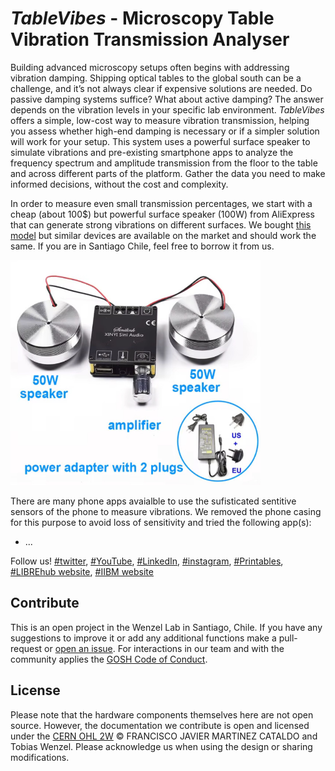 # *TableVibes* - Microscopy Table Vibration Transmission Analyser

Building advanced microscopy setups often begins with addressing vibration damping. Shipping optical tables to the global south can be a challenge, and it’s not always clear if expensive solutions are needed. Do passive damping systems suffice? What about active damping? The answer depends on the vibration levels in your specific lab environment. *TableVibes* offers a simple, low-cost way to measure vibration transmission, helping you assess whether high-end damping is necessary or if a simpler solution will work for your setup. This system uses a powerful surface speaker to simulate vibrations and pre-existing smartphone apps to analyze the frequency spectrum and amplitude transmission from the floor to the table and across different parts of the platform. Gather the data you need to make informed decisions, without the cost and complexity.

In order to measure even small transmission percentages, we start with a cheap (about 100$) but powerful surface speaker (100W) from AliExpress that can generate strong vibrations on different surfaces. We bought [this model](https://es.aliexpress.com/item/1005006213936265.html?spm=a2g0o.order_list.order_list_main.85.6083194dRhRy4s&gatewayAdapt=glo2esp) but similar devices are available on the market and should work the same. If you are in Santiago Chile, feel free to borrow it from us.

<p align="left">
<img src="./images/speaker.jpg" width="400">
</p>

There are many phone apps avaialble to use the sufisticated sentitive sensors of the phone to measure vibrations. We removed the phone casing for this purpose to avoid loss of sensitivity and tried the following app(s):
* ...

Follow us! [#twitter](https://twitter.com/WenzelLab), [#YouTube](https://www.youtube.com/@librehub), [#LinkedIn](https://www.linkedin.com/company/92802424), [#instagram](https://www.instagram.com/wenzellab/), [#Printables](https://www.printables.com/@WenzelLab), [#LIBREhub website](https://librehub.github.io), [#IIBM website](https://ingenieriabiologicaymedica.uc.cl/en/people/faculty/821-tobias-wenzel)

## Contribute

This is an open project in the Wenzel Lab in Santiago, Chile. If you have any suggestions to improve it or add any additional functions make a pull-request or [open an issue](https://github.com/wenzel-lab/vibration-transmission-analyser/issues/new).
For interactions in our team and with the community applies the [GOSH Code of Conduct](https://openhardware.science/gosh-2017/gosh-code-of-conduct/).

## License

Please note that the hardware components themselves here are not open source. However, the documentation we contribute is open and licensed under the 
[CERN OHL 2W](LICENSE) © FRANCISCO JAVIER MARTINEZ CATALDO and Tobias Wenzel. Please acknowledge us when using the design or sharing modifications.
